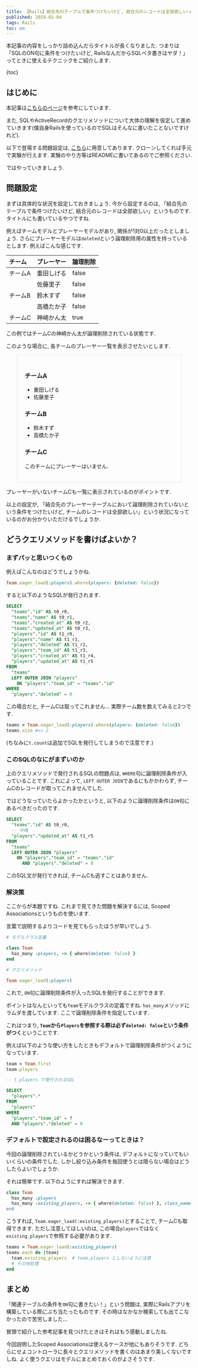 ```yaml
---
title: 【Rails】結合先のテーブルで条件つけたいけど, 結合元のレコードは全部欲しいってときはScoped Association
published: 2019-02-04
tags: Rails
toc: on
---
```


本記事の内容をしっかり詰め込んだらタイトルが長くなりました. つまりは「SQLのON句に条件をつけたいけど, RailsなんだからSQLベタ書きはヤダ！」ってときに使えるテクニックをご紹介します.

<!--more-->

{toc}

## はじめに
本記事は[こちらのページ](https://revs.runtime-revolution.com/conditional-eager-loading-in-rails-9b1c1c592897)を参考にしています.

また, SQLやActiveRecordのクエリメソッドについて大体の理解を仮定して進めていきます(僕自身Railsを使っているのでSQLはそんなに書いたことないですけれど).

以下で登場する問題設定は, [こちら](https://github.com/logicoffee/rails_experiment/tree/scoped-association)に用意してあります. クローンしてくれば手元で実験が行えます. 実験のやり方等はREADMEに書いてあるのでご参照ください.

ではやっていきましょう.

## 問題設定
まずは具体的な状況を設定しておきましょう. 今から設定するのは, 「結合先のテーブルで条件つけたいけど, 結合元のレコードは全部欲しい」というものです. タイトルにも書いているやつですね.

例えばチームモデルとプレーヤーモデルがあり, 関係が1対0以上だったとしましょう. さらにプレーヤーモデルは`deleted`という論理削除用の属性を持っているとします. 例えばこんな感じです.

|チーム   |プレーヤー  |論理削除|
|:-------|:---------|:------|
|チームA  |重田しげる  |false  |
|        |佐藤里子    |false  |
|チームB  |鈴木すず    |false  |
|        |高橋たか子  |false   |
|チームC  |神崎かん太  |true    |

この例ではチームCの神崎かん太が論理削除されている状態です.

このような場合に, 各チームのプレーヤー一覧を表示させたいとします.


<div class="framed">

### チームA

- 重田しげる
- 佐藤里子

### チームB

- 鈴木すず
- 高橋たか子

### チームC

このチームにプレーヤーはいません.

</div>

プレーヤーがいないチームCも一覧に表示されているのがポイントです.

以上の設定が, 「結合先のプレーヤーテーブルにおいて論理削除されていないという条件をつけたいけど, チームのレコードは全部欲しい」という状況になっているのがお分かりいただけるでしょうか.


## どうクエリメソッドを書けばよいか？

### まずパッと思いつくもの

例えばこんなのはどうでしょうかね.

```ruby
Team.eager_load(:players).where(players: {deleted: false})
```

すると以下のようなSQLが発行されます.

```sql
SELECT 
  "teams"."id" AS t0_r0,
  "teams"."name" AS t0_r1,
  "teams"."created_at" AS t0_r2,
  "teams"."updated_at" AS t0_r3,
  "players"."id" AS t1_r0,
  "players"."name" AS t1_r1,
  "players"."deleted" AS t1_r2,
  "players"."team_id" AS t1_r3,
  "players"."created_at" AS t1_r4,
  "players"."updated_at" AS t1_r5 
FROM
  "teams" 
  LEFT OUTER JOIN "players" 
    ON "players"."team_id" = "teams"."id" 
WHERE
  "players"."deleted" = 0
```

この場合だと, チームCは取ってこれません... 実際チーム数を数えてみると2つです.

```ruby
teams = Team.eager_load(:players).where(players: {deleted: false})
teams.size #=> 2
```
(ちなみに`t.count`は追加でSQLを発行してしまうので注意です.)

### このSQLのなにがまずいのか
上のクエリメソッドで発行されるSQLの問題点は, `WHERE`句に論理削除条件が入っていることです. これによって, `LEFT OUTER JOIN`であるにもかかわらず, チームCのレコードが取ってこれませんでした.

ではどうなっていたらよかったかというと, 以下のように論理削除条件は`ON`句にあるべきだったのです.

```sql
SELECT 
  "teams"."id" AS t0_r0,
  -- 中略
  "players"."updated_at" AS t1_r5 
FROM
  "teams" 
  LEFT OUTER JOIN "players" 
    ON "players"."team_id" = "teams"."id" 
      AND "players"."deleted" = 0
```

このSQL文が発行できれば, チームCも逃すことはありません.

### 解決策

ここからが本題ですね. これまで見てきた問題を解決するには, Scoped Associationsというものを使います.

言葉で説明するよりコードを見てもらったほうが早いでしょう.

```ruby
# モデルクラス定義

class Team
  has_many :players, -> { where(deleted: false) }
end
```

```ruby
# クエリメソッド

Team.eager_load(:players)
```
これで, `ON`句に論理削除条件が入ったSQLを発行することができます.

ポイントはなんといっても`Team`モデルクラスの定義ですね. `has_many`メソッドにラムダを渡しています. ここで論理削除条件を指定しています.

これはつまり, **`Team`から`Players`を参照する際は必ず`deleted: false`という条件がつく**ということです.

例えば以下のような使い方をしたときもデフォルトで論理削除条件がつくようになっています.

```ruby
team = Team.first
team.players
```

```sql
-- t.players で発行されるSQL

SELECT
  "players".*
FROM
  "players"
WHERE
  "players"."team_id" = ?
  AND "players"."deleted" = 0
```

### デフォルトで設定されるのは困るなーってときは？
今回の論理削除されているかどうかという条件は, デフォルトになっていてもいいくらいの条件でした. しかし絞り込み条件を毎回使うとは限らない場合はどうしたらよいでしょうか.

それは簡単です. 以下のようにすれば解決できます.

```ruby
class Team
  has_many :players
  has_many :existing_players, -> { where(deleted: false) }, class_name: 'Player`
end
```

こうすれば, `Team.eager_load(:existing_players)`とすることで, チームCも取得できます. ただし注意してほしいのは, この場合`players`ではなく`existing_players`で参照する必要があります.

```ruby
teams = Team.eager_load(:existing_players)
teams.each do |team|
  team.existing_players  # team.players としないように注意
  # その他処理
end
```


## まとめ
「関連テーブルの条件を`ON`句に書きたい！」という問題は, 実際にRailsアプリを構築している際にぶち当たったものです. その時はなかなか検索しても出てこなかったので苦労しました...

冒頭で紹介した参考記事を見つけたときはそれはもう感動しましたね.

今回説明したScoped Associationsは使えるケースが他にもありそうです. どちらにせよコントローラに長々とクエリメソッドを書くのはあまり美しくないですしね. よく使うクエリはモデルにまとめておくのがよさそうです.


<style>
  .framed {
    width: 80%;
    margin: auto;
    padding: 20px;
    border: solid 1px #dee2e6;
  }
</style>
